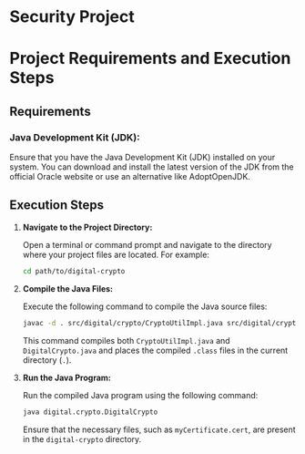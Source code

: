 # Security Project
# Project Requirements and Execution Steps

## Requirements

### Java Development Kit (JDK):

Ensure that you have the Java Development Kit (JDK) installed on your system. You can download and install the latest version of the JDK from the official Oracle website or use an alternative like AdoptOpenJDK.

## Execution Steps

1. **Navigate to the Project Directory:**

    Open a terminal or command prompt and navigate to the directory where your project files are located. For example:

    ```bash
    cd path/to/digital-crypto
    ```

2. **Compile the Java Files:**

    Execute the following command to compile the Java source files:

    ```bash
    javac -d . src/digital/crypto/CryptoUtilImpl.java src/digital/crypto/DigitalCrypto.java
    ```

    This command compiles both `CryptoUtilImpl.java` and `DigitalCrypto.java` and places the compiled `.class` files in the current directory (`.`).

3. **Run the Java Program:**

    Run the compiled Java program using the following command:

    ```bash
    java digital.crypto.DigitalCrypto
    ```

    Ensure that the necessary files, such as `myCertificate.cert`, are present in the `digital-crypto` directory.
